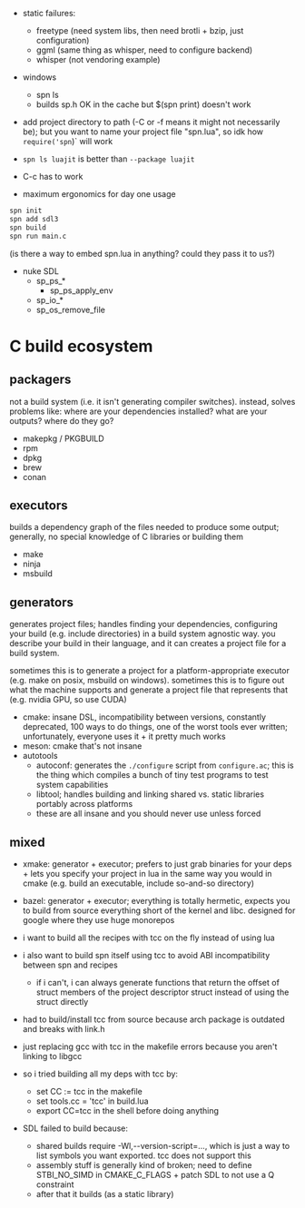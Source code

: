 - static failures:
  - freetype (need system libs, then need brotli + bzip, just configuration)
  - ggml (same thing as whisper, need to configure backend)
  - whisper (not vendoring example)

- windows
  - spn ls
  - builds sp.h OK in the cache but $(spn print) doesn't work

- add project directory to path (-C or -f means it might not necessarily be); but you want to name your project file "spn.lua", so idk how `require('spn`)` will work
- `spn ls luajit` is better than `--package luajit`
- C-c has to work
- maximum ergonomics for day one usage
```bash
spn init
spn add sdl3
spn build
spn run main.c
```
(is there a way to embed spn.lua in anything? could they pass it to us?)

- nuke SDL
  - sp_ps_*
    - sp_ps_apply_env
  - sp_io_*
  - sp_os_remove_file

# C build ecosystem
## packagers
not a build system (i.e. it isn't generating compiler switches). instead, solves problems like: where are your dependencies installed? what are your outputs? where do they go?
- makepkg / PKGBUILD
- rpm
- dpkg
- brew
- conan

## executors
builds a dependency graph of the files needed to produce some output; generally, no special knowledge of C libraries or building them
- make
- ninja
- msbuild

## generators
generates project files; handles finding your dependencies, configuring your build (e.g. include directories) in a build system agnostic way. you describe your build in their language, and it can creates a project file for a build system.

sometimes this is to generate a project for a platform-appropriate executor (e.g. make on posix, msbuild on windows). sometimes this is to figure out what the machine supports and generate a project file that represents that (e.g. nvidia GPU, so use CUDA)
- cmake: insane DSL, incompatibility between versions, constantly deprecated, 100 ways to do things, one of the worst tools ever written; unfortunately, everyone uses it + it pretty much works
- meson: cmake that's not insane
- autotools
  - autoconf: generates the `./configure` script from `configure.ac`; this is the thing which compiles a bunch of tiny test programs to test system capabilities
  - libtool; handles building and linking shared vs. static libraries portably across platforms
  - these are all insane and you should never use unless forced

## mixed
- xmake: generator + executor; prefers to just grab binaries for your deps + lets you specify your project in lua in the same way you would in cmake (e.g. build an executable, include so-and-so directory)
- bazel: generator + executor; everything is totally hermetic, expects you to build from source everything short of the kernel and libc. designed for google where they use huge monorepos

- i want to build all the recipes with tcc on the fly instead of using lua
- i also want to build spn itself using tcc to avoid ABI incompatibility between spn and recipes
    - if i can't, i can always generate functions that return the offset of struct members of the project descriptor struct instead of using the struct directly
- had to build/install tcc from source because arch package is outdated and breaks with link.h
- just replacing gcc with tcc in the makefile errors because you aren't linking to libgcc
- so i tried building all my deps with tcc by:
    - set CC := tcc in the makefile
    - set tools.cc = 'tcc' in build.lua
    - export CC=tcc in the shell before doing anything
- SDL failed to build because:
    - shared builds require -Wl,--version-script=..., which is just a way to list symbols you want exported. tcc does not support this
    - assembly stuff is generally kind of broken; need to define STBI_NO_SIMD in CMAKE_C_FLAGS + patch SDL to not use a Q constraint
    - after that it builds (as a static library)

